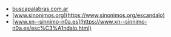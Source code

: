 * [buscapalabras.com.ar](https://buscapalabras.com.ar/sinonimos-de-esc%C3%A1ndalo.html)
* [www.sinonimos.org](https://www.sinonimos.org/escandalo)
* [www.xn--sinnimo-n0a.es](https://www.xn--sinnimo-n0a.es/esc%C3%A1ndalo.html)
